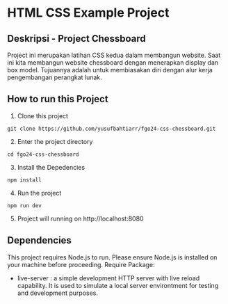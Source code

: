 # HTML CSS Example Project

## Deskripsi - Project Chessboard
Project ini merupakan latihan CSS kedua dalam membangun website. Saat ini kita membangun website chessboard dengan menerapkan display dan box model. Tujuannya adalah untuk membiasakan diri dengan alur kerja pengembangan perangkat lunak.


## How to run this Project

1. Clone this project
```
git clone https://github.com/yusufbahtiarr/fgo24-css-chessboard.git
```
2. Enter the project directory
```
cd fgo24-css-chessboard
```
3. Install the Depedencies
```
npm install
```
4. Run the project
```
npm run dev
```
5. Project will running on http://localhost:8080

## Dependencies

This project requires Node.js to run. Please ensure Node.js is installed on your machine before proceeding.
Require Package:
- live-server : a simple development HTTP server with live reload capability. It is used to simulate a local server environtment for testing and development purposes.
